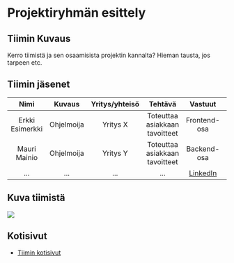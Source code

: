 # Projektiryhmän esittely

## Tiimin Kuvaus

Kerro tiimistä ja sen osaamisista projektin kannalta? Hieman tausta, jos tarpeen etc.

## Tiimin jäsenet

| Nimi | Kuvaus | Yritys/yhteisö | Tehtävä | Vastuut |Linkki |
|:-:|:-:|:-:|:-:|:-:|:-:|
| Erkki Esimerkki | Ohjelmoija | Yritys X | Toteuttaa asiakkaan tavoitteet | Frontend-osa | [LinkedIn]() |
| Mauri Mainio | Ohjelmoija | Yritys Y |Toteuttaa asiakkaan tavoitteet | Backend-osa | [LinkedIn]() |
| ... | ... | ... | ... | [LinkedIn]() |

## Kuva tiimistä


![](https://openclipart.org/image/400px/svg_to_png/18171/johnny-automatic-pirates.png)


## Kotisivut

* [Tiimin kotisivut]()

